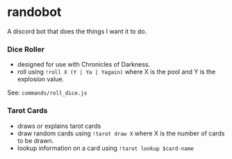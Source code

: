 # randobot

A discord bot that does the things I want it to do.

### Dice Roller

* designed for use with Chronicles of Darkness.
* roll using `!roll X (Y | Ya | Yagain)` where X is the pool and Y is the explosion value.

See: `commands/roll_dice.js`

### Tarot Cards

* draws or explains tarot cards
* draw random cards using `!tarot draw X` where X is the number of cards to be drawn.
* lookup information on a card using `!tarot lookup $card-name`
